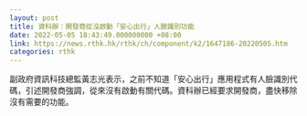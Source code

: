 ```yaml
---
layout: post
title: 資科辦：開發商從沒啟動「安心出行」人臉識別功能
date: 2022-05-05 18:43:49.000000000 +08:00
link: https://news.rthk.hk/rthk/ch/component/k2/1647186-20220505.htm
categories: rthk
---
```


副政府資訊科技總監黃志光表示，之前不知道「安心出行」應用程式有人臉識別代碼，引述開發商強調，從來沒有啟動有關代碼。資科辦已經要求開發商，盡快移除沒有需要的功能。
